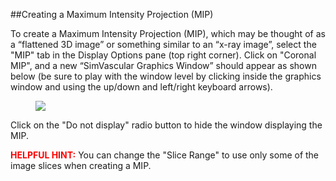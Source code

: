 ##Creating a Maximum Intensity Projection (MIP)

To create a Maximum Intensity Projection (MIP), which may be thought of as a “flattened 3D image” or something similar to an “x-ray image”, select the "MIP" tab in the Display Options pane (top right corner).  Click on "Coronal MIP", and a new “SimVascular Graphics Window” should appear as shown below (be sure to play with the window level by clicking inside the graphics window and using the up/down and left/right keyboard arrows). 

<figure>
  <img class="svImg svImgXl"  src="documentation/imaging/imgs/MIP/1.jpg"> 
  <figcaption class="svCaption" ></figcaption>
</figure>

Click on the "Do not display" radio button to hide the window displaying the MIP.

<font color="red">**HELPFUL HINT:** </font>   You can change the "Slice Range" to use only some of the image slices when creating a MIP.
